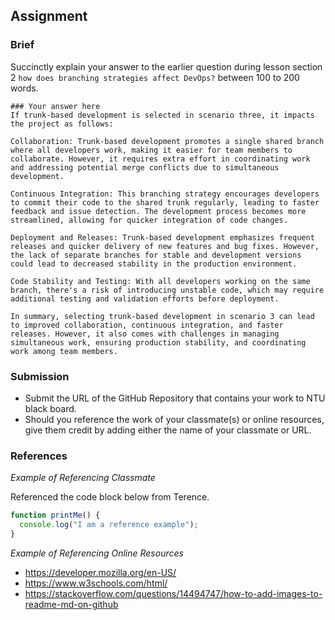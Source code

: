 ## Assignment

### Brief

Succinctly explain your answer to the earlier question during lesson section 2 `how does branching strategies affect DevOps?` between 100 to 200 words.

```
### Your answer here
If trunk-based development is selected in scenario three, it impacts the project as follows:

Collaboration: Trunk-based development promotes a single shared branch where all developers work, making it easier for team members to collaborate. However, it requires extra effort in coordinating work and addressing potential merge conflicts due to simultaneous development.

Continuous Integration: This branching strategy encourages developers to commit their code to the shared trunk regularly, leading to faster feedback and issue detection. The development process becomes more streamlined, allowing for quicker integration of code changes.

Deployment and Releases: Trunk-based development emphasizes frequent releases and quicker delivery of new features and bug fixes. However, the lack of separate branches for stable and development versions could lead to decreased stability in the production environment.

Code Stability and Testing: With all developers working on the same branch, there's a risk of introducing unstable code, which may require additional testing and validation efforts before deployment.

In summary, selecting trunk-based development in scenario 3 can lead to improved collaboration, continuous integration, and faster releases. However, it also comes with challenges in managing simultaneous work, ensuring production stability, and coordinating work among team members.
```

### Submission

- Submit the URL of the GitHub Repository that contains your work to NTU black board.
- Should you reference the work of your classmate(s) or online resources, give them credit by adding either the name of your classmate or URL.

### References

_Example of Referencing Classmate_

Referenced the code block below from Terence.

```js
function printMe() {
  console.log("I am a reference example");
}
```

_Example of Referencing Online Resources_

- https://developer.mozilla.org/en-US/
- https://www.w3schools.com/html/
- https://stackoverflow.com/questions/14494747/how-to-add-images-to-readme-md-on-github
